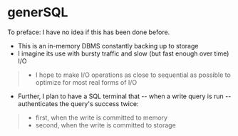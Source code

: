 # generSQL
To preface: I have no idea if this has been done before.

- This is an in-memory DBMS constantly backing up to storage
- I imagine its use with bursty traffic and slow (but fast enough over time) I/O
> - I hope to make I/O operations as close to sequential as possible to optimize for most real forms of I/O
- Further, I plan to have a SQL terminal that -- when a write query is run -- authenticates the query's success twice:
> - first, when the write is committed to memory
> - second, when the write is committed to storage